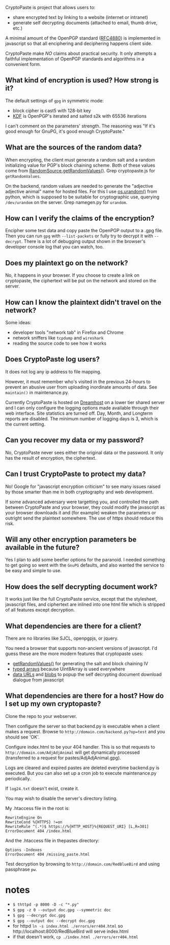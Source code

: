 CryptoPaste is project that allows users to:

* share encrypted text by linking to a website (internet or intranet)
* generate self decrypting documents (attached to email, thumb drive, etc.)

A minimal amount of the OpenPGP standard ([RFC4880](./misc/rfc4880_OpenPGP_Message_Format.txt)) is implemented in javascript so that all enciphering and deciphering happens client side.

CryptoPaste make *NO* claims about practical security. It only attempts a faithful implementation of OpenPGP standards and algorithms in a convenient form. 

## What kind of encryption is used? How strong is it?

The default settings of `gpg` in symmetric mode:

* block cipher is cast5 with 128-bit key
* [KDF](https://en.wikipedia.org/wiki/Key_derivation_function) is OpenPGP's iterated and salted s2k with 65536 iterations

I can't comment on the parameters' strength. The reasoning was "If it's good enough for GnuPG, it's good enough CryptoPaste."

## What are the sources of the random data?

When encrypting, the client must generate a random salt and a random initializing value for PGP's block chaining scheme. Both of these values come from [RandomSource.getRandomValues()](https://developer.mozilla.org/en-US/docs/Web/API/RandomSource/getRandomValues). Grep cryptopaste.js for `getRandomValues`.

On the backend, random values are needed to generate the "adjective adjective animal" name for hosted files. For this I use [os.urandom()](https://docs.python.org/2/library/os.html) from python, which is supposed to be suitable for cryptographic use, querying `/dev/urandom` on the server. Grep namegen.py for `urandom`.

## How can I verify the claims of the encryption?

Encipher some test data and copy paste the OpenPGP output to a .gpg file. Then you can run `gpg` with `--list-packets` or fully try to decrypt it with `--decrypt`. There is a lot of debugging output shown in the browser's developer console log that you can watch, too.

## Does my plaintext go on the network?

No, it happens in your browser. If you choose to create a link on cryptopaste, the ciphertext will be put on the network and stored on the server.

## How can I know the plaintext didn't travel on the network?

Some ideas:

* developer tools "network tab" in Firefox and Chrome
* network sniffers like `tcpdump` and `wireshark`
* reading the source code to see how it works

## Does CryptoPaste log users?

It does not log any ip address to file mapping.

However, it must remember who's visited in the previous 24-hours to prevent an abusive user from uploading inordinate amounts of data. See `maintain()` in maintenance.py.

Currently CryptoPaste is hosted on [Dreamhost](https://www.dreamhost.com/) on a lower tier shared server and I can only configure the logging options made available through their web interface. Site statistics are turned off. Day, Month, and Longterm reports are disabled. The minimum number of logging days is 3, which is the current setting.

## Can you recover my data or my password?

No, CryptoPaste never sees either the original data or the password. It only has the result of encryption, the ciphertext.

## Can I trust CryptoPaste to protect my data?

No! Google for "javascript encryption criticism" to see many issues raised by those smarter than me in both cryptography and web development.

If some advanced adversary were targetting you, and controlled the path between CryptoPaste and your browser, they could modify the javascript as your browser downloads it and (for example) weaken the parameters or outright send the plaintext somewhere. The use of https should reduce this risk.

## Will any other encryption parameters be available in the future?

Yes I plan to add some beefier options for the paranoid. I needed something to get going so went with the `GnuPG` defaults, and also wanted the service to be easy and simple to use.

## How does the self decrypting document work?

It works just like the full CryptoPaste service, except that the stylesheet, javascript files, and ciphertext are inlined into one html file which is stripped of all features except decryption.

## What dependencies are there for a client?

There are no libraries like SJCL, openpgpjs, or jquery.

You need a browser that supports non-ancient versions of javascript. I'd guess these are the more modern features that cryptopaste uses:

* [getRandomValues()](https://developer.mozilla.org/en-US/docs/Web/API/RandomSource/getRandomValues) for generating the salt and block chaining IV
* [typed arrays](https://developer.mozilla.org/en-US/docs/Web/JavaScript/Typed_arrays) because Uint8Array is used everywhere
* [data URLs](https://developer.mozilla.org/en-US/docs/Web/HTTP/Basics_of_HTTP/Data_URIs) and [blobs](https://developer.mozilla.org/en-US/docs/Web/API/Blob) to popup the self decrypting document download dialogue from javascript

## What dependencies are there for a host? How do I set up my own cryptopaste?

Clone the repo to your webserver.

Then configure the server so that backend.py is executable when a client makes a request. Browse to `http://domain.com/backend.py?op=test` and you should see 'OK'.

Configure index.html to be your 404 handler. This is so that requests to `http://domain.com/AdjAdjAnimal` will get dynamically processed (transferred to a request for pastes/AdjAdjAnimal.gpg).

Logs are cleared and expired pastes are deleted everytime backend.py is executed. But you can also set up a cron job to execute maintenance.py periodically.

If `log24.txt` doesn't exist, create it.

You may wish to disable the server's directory listing.

My .htaccess file in the root is:

```
RewriteEngine On
RewriteCond %{HTTPS} !=on
RewriteRule ^(.*)$ https://%{HTTP_HOST}%{REQUEST_URI} [L,R=301]
ErrorDocument 404 /index.html
```

And the .htaccess file in thepastes directory:

```
Options -Indexes
ErrorDocument 404 /missing_paste.html
```

Test decryption by browsing to `http://domain.com/RedBlueBird` and using passphrase `pw`.

# notes
* `$ thttpd -p 8000 -D -c "*.py"`
* `$ gpg -z 0 --output doc.gpg --symmetric doc`
* `$ gpg --decrypt doc.gpg`
* `$ gpg --output doc --decrypt doc.gpg`
* for httpd `ln -s index.html ./errors/err404.html` so http://localhost:8000/RedBlueBird will serve index.html
* if that doesn't work, `cp ./index.html ./errors/err404.html`
